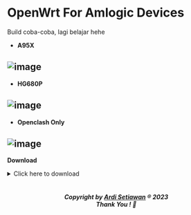 # OpenWrt For Amlogic Devices

Build coba-coba, lagi belajar hehe

- **A95X**
## ![image](https://user-images.githubusercontent.com/27992153/211130387-6c3b648a-da35-4208-84c5-fcb8b52b5e27.png)

- **HG680P**
## ![image](https://user-images.githubusercontent.com/27992153/211130402-2a62c5f0-a10e-45c1-852c-2d4f1dc9ba11.png)

- **Openclash Only**
## ![image](https://user-images.githubusercontent.com/27992153/211130408-4887cc0f-db8d-42c6-90b1-ad7c02b7e27d.png)

**Download**
<details><summary>Click here to download</summary>

- OpenWrt Firmware 21.02.5 - Latest
- [OpenWrt Firmware 22.03.3](https://github.com/squarepants96/OpenWrt-Amlogic-S9xxx/releases/tag/OpenWrt_22.03.3_2023.01.06) - Latest
- [All Releases](https://github.com/squarepants96/OpenWrt-Amlogic-S9xxx/releases)

</details>
<br>
<h5 align="center">Copyright by <a href="https://www.facebook.com/ardi.o.setia">Ardi Setiawan</a> ® 2023 
<br> Thank You ! 🤝</h3>
